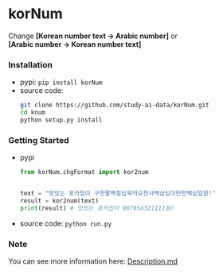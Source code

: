 # korNum
Change **[Korean number text -> Arabic number]** or<br>
**[Arabic number -> Korean number text]**

### Installation
* pypi: ```pip install korNum```
* source code:
  ```bash
  git clone https://github.com/study-ai-data/korNum.git
  cd knum
  python setup.py install
  ```

### Getting Started
* pypi
  ```python
  from korNum.chgFormat import kor2num
  
  
  text = "맛있는 포카칩이 구천팔백칠십육억오천사백삼십이만천백십일원!"
  result = kor2num(text)
  print(result) # 맛있는 포카칩이 987654321111원!
  ```
* source code:
  ```python run.py```

### Note
You can see more information here: [Description.md](https://github.com/study-ai-data/korNum/blob/master/Description.md)
